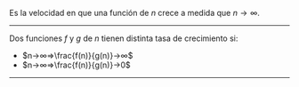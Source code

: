 Es la velocidad en que una función de $n$ crece a medida que $n→∞$.
***
Dos funciones $f$ y $g$ de $n$ tienen distinta tasa de crecimiento si:
- $n→∞⇒\frac{f(n)}{g(n)}→∞$
- $n→∞⇒\frac{f(n)}{g(n)}→0$
***
